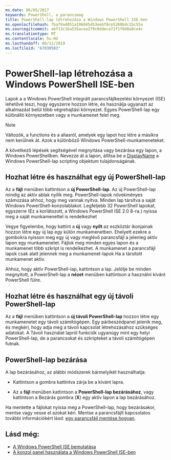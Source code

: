 ```yaml
---
ms.date: 06/05/2017
keywords: PowerShell, a parancsmag
title: PowerShell-lap létrehozása a Windows PowerShell ISE-ben
ms.openlocfilehash: 7baf9a4051a196045d53eebf8ce5260bdc1bc55a
ms.sourcegitcommit: a6f13c16a535acea279c0ddeca72f1f0d8a8ce4c
ms.translationtype: MT
ms.contentlocale: hu-HU
ms.lasthandoff: 06/12/2019
ms.locfileid: "67030583"
---
```

# <a name="how-to-create-a-powershell-tab-in-windows-powershell-ise"></a>PowerShell-lap létrehozása a Windows PowerShell ISE-ben

Lapok a a Windows PowerShell integrált parancsfájlkezelési környezet (ISE) lehetővé teszi, hogy egyszerre hozzon létre, és használja ugyanazt az alkalmazást belül több végrehajtási környezet.
Egyes PowerShell-lap egy különálló környezetben vagy a munkamenet felel meg.

> [!NOTE]
> Változók, a functions és a aliasról, amelyek egy lapot hoz létre a másikra nem kerülnek át. Azok a különböző Windows PowerShell-munkameneteket.

A következő lépések segítségével megnyitása vagy bezárása egy lapon, a Windows PowerShellben.
Nevezze át a lapon, állítsa be a [DisplayName](object-model/The-PowerShellTab-Object.md#displayname) a Windows PowerShell-lap scripting objektum tulajdonságának.

## <a name="to-create-and-use-a-new-powershell-tab"></a>Hozhat létre és használhat egy új PowerShell-lap

Az a **fájl** menüben kattintson a **új PowerShell-lap**. Az új PowerShell-lap mindig az aktív ablak nyílik meg.
PowerShell-lapok növekményes számozása ahhoz, hogy meg vannak nyitva.
Minden lap társítva a saját Windows PowerShell-konzolablakot.
Legfeljebb 32 PowerShell lapokat, egyszerre (Ez a korlátozott, a Windows PowerShell ISE 2.0 8-ra.) nyissa meg a saját munkamenettel is rendelkezhet

Vegye figyelembe, hogy kattint a **új** vagy **nyílt** az eszköztár ikonjainak hozzon létre egy új lap egy külön munkamenetben.
Ehelyett ezekre a gombokra nyisson meg egy új vagy meglévő parancsfájl a jelenleg aktív lapon egy munkamenetet.
Fájlok meg minden egyes lapon és a munkamenet több szkript is rendelkezhet.
A munkamenet a parancsfájl lapok csak alatt jelennek meg a munkamenet-lapok Ha a társított munkamenet aktív.

Ahhoz, hogy aktív PowerShell-lap, kattintson a lap. Jelölje be minden megnyitott, a PowerShell-lap a **nézet** menüben kattintson a használni kívánt PowerShell fülre.

## <a name="to-create-and-use-a-new-remote-powershell-tab"></a>Hozhat létre és használhat egy új távoli PowerShell-lap

Az a **fájl** menüben kattintson a **új távoli PowerShell-lap** hozzon létre egy munkamenetet egy távoli számítógépen.
Egy párbeszédpanel jelenik meg, és megkéri, hogy adja meg a távoli kapcsolat létrehozásához szükséges adatokat.
A Távoli használat lapról funkciók ugyanúgy mint egy helyi PowerShell-lap, de a parancsokat és szkripteket a távoli számítógépen futnak.

## <a name="to-close-a-powershell-tab"></a>PowerShell-lap bezárása

A lap bezárásához, az alábbi módszerek bármelyikét használhatja:

- Kattintson a gombra kattintva zárja be a kívánt lapra.

- Az a **fájl** menüben kattintson a **PowerShell-lap bezárásához**, vagy kattintson a Bezárás gombra (**X**) egy aktív lapon a lap bezárásához.

Ha mentette a fájlokat nyissa meg a PowerShell-lap, hogy bezárásakor, mentse vagy vesse el azokat kéri.
Mentse a parancsfájlt kapcsolatos további információkért lásd: [egy parancsfájl mentése hogyan](How-to-Write-and-Run-Scripts-in-the-Windows-PowerShell-ISE.md#how-to-save-a-script).

## <a name="see-also"></a>Lásd még:

- [A Windows PowerShell ISE bemutatása](Introducing-the-Windows-PowerShell-ISE.md)
- [A konzol panel használata a Windows PowerShell ISE-ben](How-to-Use-the-Console-Pane-in-the-Windows-PowerShell-ISE.md)
